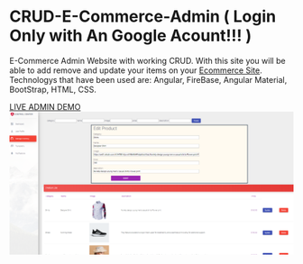 # CRUD-E-Commerce-Admin ( Login Only with An Google Acount!!! )
E-Commerce Admin Website with working CRUD.
With this site you will be able to add remove and update your items on your [Ecommerce Site](https://shopwithme-1e0e3.firebaseapp.com/).
Technologys that have been used are: Angular, FireBase, Angular Material, BootStrap, HTML, CSS.

[LIVE ADMIN DEMO](https://admin-control-app.firebaseapp.com/#/dashboard) 
![](images/AdminExample.PNG)
